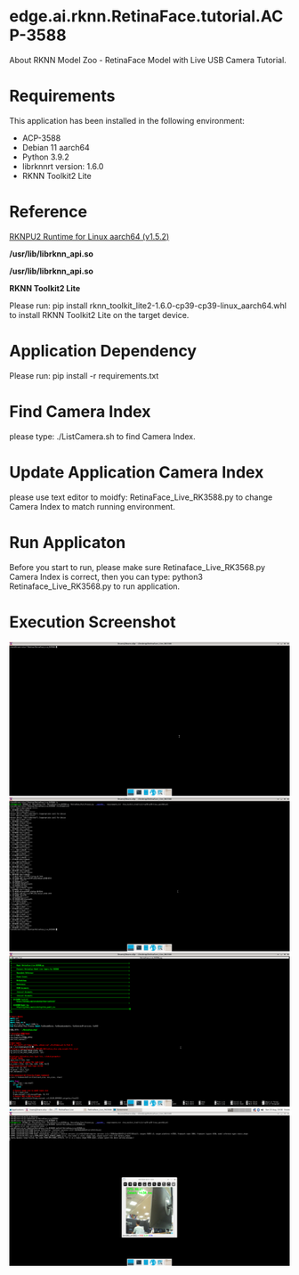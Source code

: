 # edge.ai.rknn.RetinaFace.tutorial.ACP-3588
About RKNN Model Zoo - RetinaFace Model with Live USB Camera Tutorial.

# Requirements
This application has been installed in the following environment:
- ACP-3588
- Debian 11 aarch64
- Python 3.9.2
- librknnrt version: 1.6.0
- RKNN Toolkit2 Lite

# Reference
[RKNPU2 Runtime for Linux aarch64 (v1.5.2)](https://github.com/rockchip-linux/rknpu2/tree/master/runtime/RK356X/Linux/librknn_api/aarch64 "RKNPU2 Runtime for Linux aarch64")

**/usr/lib/librknn_api.so**

**/usr/lib/librknn_api.so**

**RKNN Toolkit2 Lite**

Please run: pip install rknn_toolkit_lite2-1.6.0-cp39-cp39-linux_aarch64.whl to install RKNN Toolkit2 Lite on the target device.

# Application Dependency
Please run: pip install -r requirements.txt

# Find Camera Index
please type: ./ListCamera.sh to find Camera Index.

# Update Application Camera Index
please use text editor to moidfy: RetinaFace_Live_RK3588.py to change Camera Index to match running environment.

# Run Applicaton
Before you start to run, please make sure Retinaface_Live_RK3568.py Camera Index is correct, then you can type:
python3 Retinaface_Live_RK3568.py to run application.

# Execution Screenshot
![RetinaFace.Tutorial.01.png](https://raw.githubusercontent.com/Avalue-Technology/edge.ai.rknn.RetinaFace.tutorial.ACP-3588/refs/heads/main/MarkdownDocumentImages/RetinaFace.Tutorial.01.png "RetinaFace.Tutorial.01.png")
![RetinaFace.Tutorial.02.png](https://raw.githubusercontent.com/Avalue-Technology/edge.ai.rknn.RetinaFace.tutorial.ACP-3588/refs/heads/main/MarkdownDocumentImages/RetinaFace.Tutorial.02.png "RetinaFace.Tutorial.02.png")
![RetinaFace.Tutorial.03.png](https://raw.githubusercontent.com/Avalue-Technology/edge.ai.rknn.RetinaFace.tutorial.ACP-3588/refs/heads/main/MarkdownDocumentImages/RetinaFace.Tutorial.03.png "RetinaFace.Tutorial.03.png")
![RetinaFace.Tutorial.04.png](https://raw.githubusercontent.com/Avalue-Technology/edge.ai.rknn.RetinaFace.tutorial.ACP-3588/refs/heads/main/MarkdownDocumentImages/RetinaFace.Tutorial.04.png "RetinaFace.Tutorial.04.png")